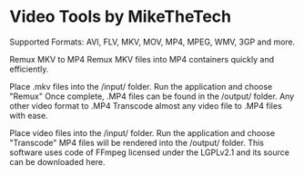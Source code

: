 # Video Tools by MikeTheTech

Supported Formats: 
AVI, FLV, MKV, MOV, MP4, MPEG, WMV, 3GP and more.

Remux MKV to MP4
Remux MKV files into MP4 containers quickly and efficiently.

Place .mkv files into the /input/ folder. 
Run the application and choose "Remux"
Once complete, .MP4 files can be found in the /output/ folder.
Any other video format to .MP4
Transcode almost any video file to .MP4 files with ease. 

Place video files into the /input/ folder.
Run the application and choose "Transcode"
MP4 files will be rendered into the /output/ folder.
This software uses code of FFmpeg licensed under the LGPLv2.1 and its source can be downloaded here.
